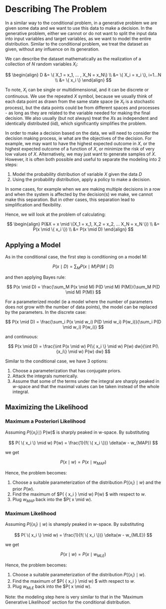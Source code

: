 # Describing The Problem

In a similar way to the conditional problem, in a generative problem we are given some data and we want to use this data to make a decision. In the generative problem, either we cannot or do not want to split the input data into input variables and target variables, as we want to model the entire distribution. Similar to the conditional problem, we treat the dataset as given, without any influence on its generation.

We can describe the dataset mathematically as the realization of a collection of $N$ random variables $X_i$:

$$
\begin{align}
D &= \{ X_1 = x_1, ... , X_N = x_N\} \\
&= \{ X_i = x_i \}, i=1...N \\
&= \{ x_i \}
\end{align}
$$

To note, $X_i$ can be single or multidimensional, and it can be discrete or continuous. We use the repeated $X$ symbol, because we usually think of each data point as drawn from the same state space (ie $X_t$ is a stochastic process), but the data points could be from different spaces and processes - as long as they are related to the variable needed for making the final decision. We also usually (but not always) treat the $X$s as independent and identically distributed (iid), which significantly simplifies the problem.



In order to make a decision based on the data, we will need to consider the decision making process, ie what are the objectives of the decision. For example, we may want to have the highest expected outcome in $X$, or the highest expected outcome of a function of $X$, or minimize the risk of very low values of $X$. Alternatively, we may just want to generate samples of $X$. However, it is often both possible and useful to separate the modeling into 2 steps:

1. Model the probability distribution of variable $X$ given the data $D$
2. Using the probability distribution, apply a policy to make a decision.

In some cases, for example when we are making multiple decisions in a row and when the system is affected by the decision(s) we make, we cannot make this separation. But in other cases, this separation lead to simplification and flexibility.

Hence, we will look at the problem of calculating:

$$
\begin{align}
P(&X = x \mid \{X_1 = x_1, X_2 = x_2, ... X_N = x_N \}) \\
&= P(x \mid \{ x_i \}) \\
&= P(x \mid D)
\end{align}
$$

## Applying a Model

As in the conditional case, the first step is conditioning on a model M:

$$
P\left(x \mid D\right) = \sum_M P\left(x \mid M\right) P\left(M \mid D\right)
$$

and then applying Bayes rule:

$$
P(x \mid D) = \frac{\sum_M P(x \mid M) P(D \mid M) P(M)}{\sum_M P(D \mid M) P(M)}
$$

For a parameterized model (ie a model where the number of parameters does not grow with the number of data points), the model can be replaced by the parameters. In the discrete case:

$$
P(x \mid D) = \frac{\sum_i P(x \mid w_i) P(D \mid w_i) P(w_i)}{\sum_i P(D \mid w_i) P(w_i)}
$$

and continuous:

$$
P(x \mid D) = \frac{\int P(x \mid w) P(\{ x_i \} \mid w) P(w) dw}{\int P(\{x_i\} \mid w) P(w) dw}
$$

Similar to the conditional case, we have 3 options:

1. Choose a parameterization that has conjugate priors.
2. Attack the integrals numerically.
3. Assume that some of the terms under the integral are sharply peaked in $w$-space and that the maximal values can be taken instead of the whole integral.

## Maximizing the Likelihood

### Maximum a Posteriori Likelihood

Assuming $P(\{x_i\} \mid )$ P(w)$ is sharply peaked in w-space. By substituting

$$
P( \{ x_i \} \mid w) P(w) = \frac{1}{f( \{ x_i \})} \delta(w - w_{MAP})
$$

we get

$$
P(x \mid w) = P(x \mid w_{MAP})
$$

Hence, the problem becomes:

1. Choose a suitable parameterization of the distribution $P(\{ x_i \} \mid w)$ and the prior $P(w)$.
2. Find the maximum of $P( \{ x_i \} \mid w) P(w) $ with respect to $w$.
3. Plug $w_{MAP}$ back into the $P( x \mid w).

### Maximum Likelihood

Assuming $P(\{ x_i \} \mid w)$ is shareply peaked in $w$-space. By substituting

$$
P( \{ x_i \} \mid w) = \frac{1}{f( \{ x_i \})} \delta(w - w_{MLE})
$$

we get

$$
P(x \mid w) = P(x \mid w_{MLE})
$$

Hence, the problem becomes:

1. Choose a suitable parameterization of the distribution $P(\{ x_i \} \mid w)$.
2. Find the maximum of $P( \{ x_i \} \mid w) $ with respect to $w$.
3. Plug $w_{MLE}$ back into the $P( x \mid w).

Note: the modeling step here is very similar to that in the 'Maximum Generative Likelihood' section for the conditional distribution.
